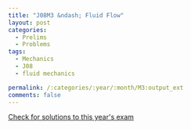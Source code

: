 ```yaml
---
title: "J08M3 &ndash; Fluid Flow"
layout: post
categories:
  - Prelims
  - Problems
tags:
  - Mechanics
  - J08
  - fluid mechanics

permalink: /:categories/:year/:month/M3:output_ext
comments: false
---
```

<object data="2008J3M.pdf" type="application/pdf" width="100%" height="500"></object>
<div class="message"><a href='https://princetonprelim.com/prelim/20/'>Check for solutions to this year's exam</a></div>
